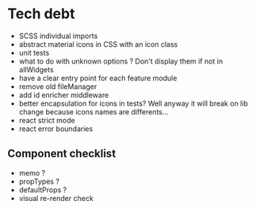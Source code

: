 # Tech debt
- SCSS individual imports
- abstract material icons in CSS with an icon class
- unit tests
- what to do with unknown options ? Don't display them if not in allWidgets
- have a clear entry point for each feature module
- remove old fileManager
- add id enricher middleware
- better encapsulation for icons in tests? Well anyway it will break on lib change because icons names are differents...
- react strict mode
- react error boundaries

## Component checklist
- memo ?
- propTypes ?
- defaultProps ?
- visual re-render check
